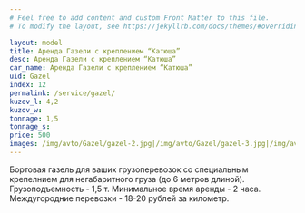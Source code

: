 ```yaml
---
# Feel free to add content and custom Front Matter to this file.
# To modify the layout, see https://jekyllrb.com/docs/themes/#overriding-theme-defaults

layout: model
title: Аренда Газели с креплением “Катюша”
desc: Аренда Газели с креплением “Катюша”
car_name: Аренда Газели с креплением “Катюша”
uid: Gazel
index: 12
permalink: /service/gazel/
kuzov_l: 4,2
kuzov_w: 
tonnage: 1,5
tonnage_s: 
price: 500
images: /img/avto/Gazel/gazel-2.jpg|/img/avto/Gazel/gazel-3.jpg|/img/avto/Gazel/gazel-4.jpg
---
```


Бортовая газель для ваших грузоперевозок со специальным крепелнием для негабаритного груза (до 6 метров длиной). 
Грузоподъемность - 1,5 т. 
Минимальное время аренды - 2 часа. 
Междугородние перевозки - 18-20 рублей за километр. 
